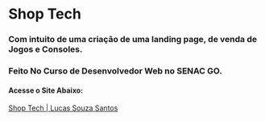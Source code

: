# Shop Tech

### Com intuito de uma criação de uma landing page, de venda de Jogos e Consoles.
### Feito No Curso de Desenvolvedor Web no SENAC GO.

#### Acesse o Site Abaixo:
<a href="https://zluksz.github.io/ShopTech/" target="_blank" rel=" noopener noreferrer" >Shop Tech | Lucas Souza Santos</a>
